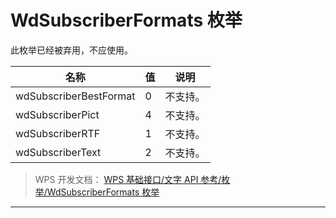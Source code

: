 # WdSubscriberFormats 枚举

此枚举已经被弃用，不应使用。

| 名称                   | 值  | 说明     |
|------------------------|-----|----------|
| wdSubscriberBestFormat | 0   | 不支持。 |
| wdSubscriberPict       | 4   | 不支持。 |
| wdSubscriberRTF        | 1   | 不支持。 |
| wdSubscriberText       | 2   | 不支持。 |

> WPS 开发文档： [WPS 基础接口/文字 API 参考/枚举/WdSubscriberFormats 枚举](https://qn.cache.wpscdn.cn/encs/doc/office_v19/topics/WPS%20%E5%9F%BA%E7%A1%80%E6%8E%A5%E5%8F%A3/%E6%96%87%E5%AD%97%20API%20%E5%8F%82%E8%80%83/%E6%9E%9A%E4%B8%BE/WdSubscriberFormats%20%E6%9E%9A%E4%B8%BE.html)

------------------------------------------------------------------------
